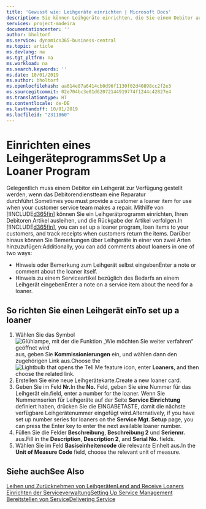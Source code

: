 ```yaml
---
title: 'Gewusst wie: Leihgeräte einrichten | Microsoft Docs'
description: Sie können Leihgeräte einrichten, die Sie einem Debitor ausleihen können, wenn er Serviceartikel im Service hat.
services: project-madeira
documentationcenter: ''
author: bholtorf
ms.service: dynamics365-business-central
ms.topic: article
ms.devlang: na
ms.tgt_pltfrm: na
ms.workload: na
ms.search.keywords: ''
ms.date: 10/01/2019
ms.author: bholtorf
ms.openlocfilehash: aa614e87a6414cb0d96f1130f02d40898cc2f2e3
ms.sourcegitcommit: 02e704bc3e01d62072144919774f1244c42827e4
ms.translationtype: HT
ms.contentlocale: de-DE
ms.lasthandoff: 10/01/2019
ms.locfileid: "2311860"
---
```

# <a name="set-up-a-loaner-program"></a><span data-ttu-id="6e1d1-103">Einrichten eines Leihgeräteprogramms</span><span class="sxs-lookup"><span data-stu-id="6e1d1-103">Set Up a Loaner Program</span></span>
<span data-ttu-id="6e1d1-104">Gelegentlich muss einem Debitor ein Leihgerät zur Verfügung gestellt werden, wenn das Debitorendienstteam eine Reparatur durchführt.</span><span class="sxs-lookup"><span data-stu-id="6e1d1-104">Sometimes you must provide a customer a loaner item for use when your customer service team makes a repair.</span></span> <span data-ttu-id="6e1d1-105">Mithilfe von [!INCLUDE[d365fin](includes/d365fin_md.md)] können Sie ein Leihgerätprogramm einrichten, Ihren Debitoren Artikel ausleihen, und die Rückgabe der Artikel verfolgen.</span><span class="sxs-lookup"><span data-stu-id="6e1d1-105">In [!INCLUDE[d365fin](includes/d365fin_md.md)], you can set up a loaner program, loan items to your customers, and track receipts when customers return the items.</span></span> <span data-ttu-id="6e1d1-106">Darüber hinaus können Sie Bemerkungen über Leihgeräte in einer von zwei Arten hinzuzufügen:</span><span class="sxs-lookup"><span data-stu-id="6e1d1-106">Additionally, you can add comments about loaners in one of two ways:</span></span>  
  
* <span data-ttu-id="6e1d1-107">Hinweis oder Bemerkung zum Leihgerät selbst eingeben</span><span class="sxs-lookup"><span data-stu-id="6e1d1-107">Enter a note or comment about the loaner itself.</span></span>  
* <span data-ttu-id="6e1d1-108">Hinweis zu einem Serviceartikel bezüglich des Bedarfs an einem Leihgerät eingeben</span><span class="sxs-lookup"><span data-stu-id="6e1d1-108">Enter a note on a service item about the need for a loaner.</span></span>  

## <a name="to-set-up-a-loaner"></a><span data-ttu-id="6e1d1-109">So richten Sie einen Leihgerät ein</span><span class="sxs-lookup"><span data-stu-id="6e1d1-109">To set up a loaner</span></span>  
1. <span data-ttu-id="6e1d1-110">Wählen Sie das Symbol ![Glühlampe, mit der die Funktion „Wie möchten Sie weiter verfahren“ geöffnet wird](media/ui-search/search_small.png "Wie möchten Sie weiter verfahren?") aus, geben Sie **Kommissionierungen** ein, und wählen dann den zugehörigen Link aus.</span><span class="sxs-lookup"><span data-stu-id="6e1d1-110">Choose the ![Lightbulb that opens the Tell Me feature](media/ui-search/search_small.png "Tell me what you want to do") icon, enter **Loaners**, and then choose the related link.</span></span>  
2. <span data-ttu-id="6e1d1-111">Erstellen Sie eine neue Leihgerätekarte.</span><span class="sxs-lookup"><span data-stu-id="6e1d1-111">Create a new loaner card.</span></span> 
3. <span data-ttu-id="6e1d1-112">Geben Sie im Feld **Nr.**</span><span class="sxs-lookup"><span data-stu-id="6e1d1-112">In the **No.**</span></span> <span data-ttu-id="6e1d1-113">Feld,  geben Sie eine Nummer für das Leihgerät ein.</span><span class="sxs-lookup"><span data-stu-id="6e1d1-113">field, enter a number for the loaner.</span></span> <span data-ttu-id="6e1d1-114">Wenn Sie Nummernserien für Leihgeräte auf der Seite **Service Einrichtung** definiert haben, drücken Sie die EINGABETASTE, damit die nächste verfügbare Leihgerätenummer eingefügt wird.</span><span class="sxs-lookup"><span data-stu-id="6e1d1-114">Alternatively, if you have set up number series for loaners on the **Service Mgt. Setup** page, you can press the Enter key to enter the next available loaner number.</span></span>  
4. <span data-ttu-id="6e1d1-115">Füllen Sie die Felder **Beschreibung**, **Beschreibung 2** und **Seriennr.** aus.</span><span class="sxs-lookup"><span data-stu-id="6e1d1-115">Fill in the **Description**, **Description 2**, and **Serial No.** fields.</span></span>  
5. <span data-ttu-id="6e1d1-116">Wählen Sie im Feld **Basiseinheitencode** die relevante Einheit aus.</span><span class="sxs-lookup"><span data-stu-id="6e1d1-116">In the **Unit of Measure Code** field, choose the relevant unit of measure.</span></span>  
  
## <a name="see-also"></a><span data-ttu-id="6e1d1-117">Siehe auch</span><span class="sxs-lookup"><span data-stu-id="6e1d1-117">See Also</span></span>
[<span data-ttu-id="6e1d1-118">Leihen und Zurücknehmen von Leihgeräten</span><span class="sxs-lookup"><span data-stu-id="6e1d1-118">Lend and Receive Loaners</span></span>](service-how-to-lend-receive-loaners.md)  
[<span data-ttu-id="6e1d1-119">Einrichten der Serviceverwaltung</span><span class="sxs-lookup"><span data-stu-id="6e1d1-119">Setting Up Service Management</span></span>](service-setup-service.md)  
[<span data-ttu-id="6e1d1-120">Bereitstellen von Service</span><span class="sxs-lookup"><span data-stu-id="6e1d1-120">Delivering Service</span></span>](service-deliver-service.md)  

